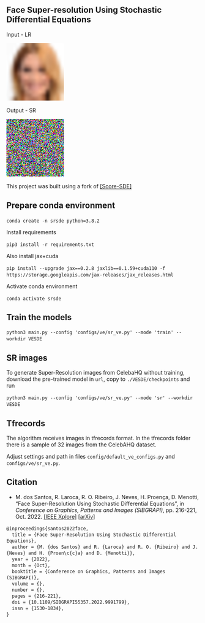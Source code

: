 ## Face Super-resolution Using Stochastic Differential Equations 



<p align="center">
  <p>Input - LR</p>   <img width="150" src="https://raw.githubusercontent.com/marcelowds/sr-sde/main/lr_image.png">
  <p>Output - SR</p>   <img width="150" src="https://raw.githubusercontent.com/marcelowds/sr-sde/main/sr_generation.gif">
</p>

This project was built using a fork of [[Score-SDE]](https://github.com/yang-song/score_sde)


## Prepare conda environment 

```conda create -n srsde python=3.8.2```

Install requirements

```pip3 install -r requirements.txt```

Also install jax+cuda

```pip install --upgrade jax==0.2.8 jaxlib==0.1.59+cuda110 -f https://storage.googleapis.com/jax-releases/jax_releases.html```

Activate conda environment

```conda activate srsde```

## Train the models

```python3 main.py --config 'configs/ve/sr_ve.py' --mode 'train' --workdir VESDE```

## SR images 

To generate Super-Resolution images from CelebaHQ without training, download the pre-trained model in ```url```, copy to ```./VESDE/checkpoints``` and run

```python3 main.py --config 'configs/ve/sr_ve.py' --mode 'sr' --workdir VESDE```

## Tfrecords

The algorithm receives images in tfrecords format. In the tfrecords folder there is a sample of 32 images from the CelebAHQ dataset.

Adjust settings and path in files ```config/default_ve_configs.py``` and ```configs/ve/sr_ve.py```.


## Citation
* M. dos Santos, R. Laroca, R. O. Ribeiro, J. Neves, H. Proença, D. Menotti, “Face Super-Resolution Using Stochastic Differential Equations”, in *Conference on Graphics, Patterns and Images (SIBGRAPI)*, pp. 216-221, Oct. 2022. [[IEEE Xplore]](https://doi.org/10.1109/SIBGRAPI55357.2022.9991799) [[arXiv]](https://arxiv.org/abs/2209.12064)

```
@inproceedings{santos2022face,
  title = {Face Super-Resolution Using Stochastic Differential Equations},
  author = {M. {dos Santos} and R. {Laroca} and R. O. {Ribeiro} and J. {Neves} and H. {Proen\c{c}a} and D. {Menotti}},
  year = {2022},
  month = {Oct},
  booktitle = {Conference on Graphics, Patterns and Images (SIBGRAPI)},
  volume = {},
  number = {},
  pages = {216-221},
  doi = {10.1109/SIBGRAPI55357.2022.9991799},
  issn = {1530-1834},
}
```
